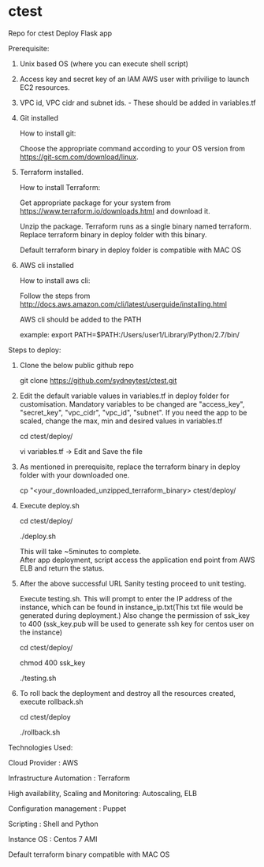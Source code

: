 # ctest
Repo for ctest
Deploy Flask app
 
 
 Prerequisite:
 
 1. Unix based OS (where you can execute shell script)
 2. Access key and secret key of an IAM AWS user with privilige to launch EC2 resources.
 3. VPC id, VPC cidr and subnet ids. - These should be added in variables.tf
 4. Git installed

       How to install git:

       Choose the appropriate command according to your OS version from https://git-scm.com/download/linux.     
 5. Terraform installed.

       How to install Terraform:

       Get appropriate package for your system from https://www.terraform.io/downloads.html and download it.
 
       Unzip the package. Terraform runs as a single binary named terraform. Replace terraform binary in deploy folder with this binary.

       Default terraform binary in deploy folder is compatible with MAC OS
 6.   AWS cli installed

      How to install aws cli:

      Follow the steps from http://docs.aws.amazon.com/cli/latest/userguide/installing.html
  
      AWS cli should be added to the PATH

      example: export PATH=$PATH:/Users/user1/Library/Python/2.7/bin/
              
 
 Steps to deploy:
 
 1. Clone the below public github repo

      git clone https://github.com/sydneytest/ctest.git
      
 2. Edit the default variable values in variables.tf in deploy folder for customisation. Mandatory variables to be changed are "access_key", "secret_key", "vpc_cidr", "vpc_id", "subnet". If you need the app to be scaled, change the max, min and desired values in variables.tf

      cd ctest/deploy/

      vi variables.tf -> Edit and Save the file
  
 3. As mentioned in prerequisite, replace the terraform binary in deploy folder with your downloaded one.

       cp "<your_downloaded_unzipped_terraform_binary> ctest/deploy/
       
    
 4. Execute deploy.sh

     cd ctest/deploy/

     ./deploy.sh
     
     This will take ~5minutes to complete.  
     After app deployment, script access the application end point from AWS ELB and return the status.
     
 5. After the above successful URL Sanity testing proceed to unit testing.
    
    Execute testing.sh. This will prompt to enter the IP address of the instance, which can be found in instance_ip.txt(This txt file would be generated during deployment.) Also change the permission of ssk_key to 400 (ssk_key.pub will be used to generate ssh key for centos user on the instance)

      cd ctest/deploy/

      chmod 400 ssk_key

      ./testing.sh   
      
 6. To roll back the deployment and destroy all the resources created, execute rollback.sh

      cd ctest/deploy

      ./rollback.sh
    
 Technologies Used:

 Cloud Provider : AWS

 Infrastructure Automation : Terraform

 High availability, Scaling and Monitoring: Autoscaling, ELB

 Configuration management : Puppet

 Scripting : Shell and Python

 Instance OS : Centos 7 AMI

 Default terraform binary compatible with MAC OS
